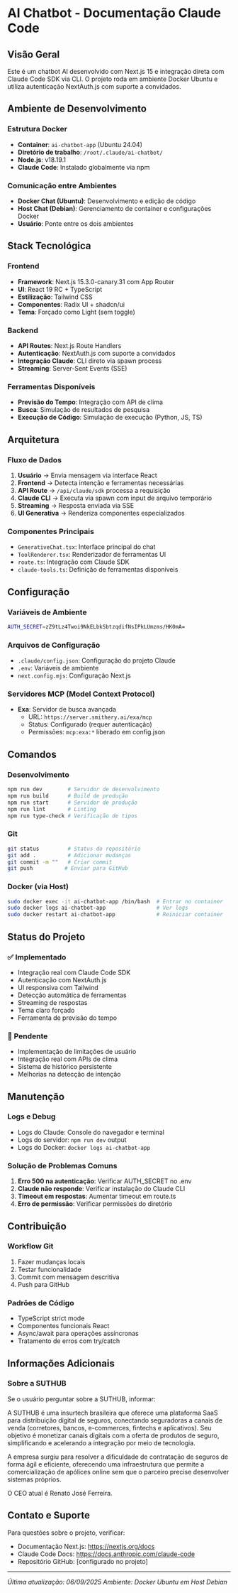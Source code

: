 # AI Chatbot - Documentação Claude Code

## Visão Geral

Este é um chatbot AI desenvolvido com Next.js 15 e integração direta com Claude Code SDK via CLI. O projeto roda em ambiente Docker Ubuntu e utiliza autenticação NextAuth.js com suporte a convidados.

## Ambiente de Desenvolvimento

### Estrutura Docker
- **Container**: `ai-chatbot-app` (Ubuntu 24.04)
- **Diretório de trabalho**: `/root/.claude/ai-chatbot/`
- **Node.js**: v18.19.1
- **Claude Code**: Instalado globalmente via npm

### Comunicação entre Ambientes
- **Docker Chat (Ubuntu)**: Desenvolvimento e edição de código
- **Host Chat (Debian)**: Gerenciamento de container e configurações Docker
- **Usuário**: Ponte entre os dois ambientes

## Stack Tecnológica

### Frontend
- **Framework**: Next.js 15.3.0-canary.31 com App Router
- **UI**: React 19 RC + TypeScript
- **Estilização**: Tailwind CSS
- **Componentes**: Radix UI + shadcn/ui
- **Tema**: Forçado como Light (sem toggle)

### Backend
- **API Routes**: Next.js Route Handlers
- **Autenticação**: NextAuth.js com suporte a convidados
- **Integração Claude**: CLI direto via spawn process
- **Streaming**: Server-Sent Events (SSE)

### Ferramentas Disponíveis
- **Previsão do Tempo**: Integração com API de clima
- **Busca**: Simulação de resultados de pesquisa
- **Execução de Código**: Simulação de execução (Python, JS, TS)

## Arquitetura

### Fluxo de Dados
1. **Usuário** → Envia mensagem via interface React
2. **Frontend** → Detecta intenção e ferramentas necessárias
3. **API Route** → `/api/claude/sdk` processa a requisição
4. **Claude CLI** → Executa via spawn com input de arquivo temporário
5. **Streaming** → Resposta enviada via SSE
6. **UI Generativa** → Renderiza componentes especializados

### Componentes Principais
- `GenerativeChat.tsx`: Interface principal do chat
- `ToolRenderer.tsx`: Renderizador de ferramentas UI
- `route.ts`: Integração com Claude SDK
- `claude-tools.ts`: Definição de ferramentas disponíveis

## Configuração

### Variáveis de Ambiente
```bash
AUTH_SECRET=zZ9tLz4Twoi9NkELbkSbtzqdifNsIPkLUmzms/HK0mA=
```

### Arquivos de Configuração
- `.claude/config.json`: Configuração do projeto Claude
- `.env`: Variáveis de ambiente
- `next.config.mjs`: Configuração Next.js

### Servidores MCP (Model Context Protocol)
- **Exa**: Servidor de busca avançada
  - URL: `https://server.smithery.ai/exa/mcp`
  - Status: Configurado (requer autenticação)
  - Permissões: `mcp:exa:*` liberado em config.json

## Comandos

### Desenvolvimento
```bash
npm run dev        # Servidor de desenvolvimento
npm run build      # Build de produção
npm run start      # Servidor de produção
npm run lint       # Linting
npm run type-check # Verificação de tipos
```

### Git
```bash
git status         # Status do repositório
git add .          # Adicionar mudanças
git commit -m ""   # Criar commit
git push          # Enviar para GitHub
```

### Docker (via Host)
```bash
sudo docker exec -it ai-chatbot-app /bin/bash  # Entrar no container
sudo docker logs ai-chatbot-app                # Ver logs
sudo docker restart ai-chatbot-app             # Reiniciar container
```

## Status do Projeto

### ✅ Implementado
- Integração real com Claude Code SDK
- Autenticação com NextAuth.js
- UI responsiva com Tailwind
- Detecção automática de ferramentas
- Streaming de respostas
- Tema claro forçado
- Ferramenta de previsão do tempo

### 🚧 Pendente
- Implementação de limitações de usuário
- Integração real com APIs de clima
- Sistema de histórico persistente
- Melhorias na detecção de intenção

## Manutenção

### Logs e Debug
- Logs do Claude: Console do navegador e terminal
- Logs do servidor: `npm run dev` output
- Logs do Docker: `docker logs ai-chatbot-app`

### Solução de Problemas Comuns
1. **Erro 500 na autenticação**: Verificar AUTH_SECRET no .env
2. **Claude não responde**: Verificar instalação do Claude CLI
3. **Timeout em respostas**: Aumentar timeout em route.ts
4. **Erro de permissão**: Verificar permissões do diretório

## Contribuição

### Workflow Git
1. Fazer mudanças locais
2. Testar funcionalidade
3. Commit com mensagem descritiva
4. Push para GitHub

### Padrões de Código
- TypeScript strict mode
- Componentes funcionais React
- Async/await para operações assíncronas
- Tratamento de erros com try/catch

## Informações Adicionais

### Sobre a SUTHUB

Se o usuário perguntar sobre a SUTHUB, informar:

A SUTHUB é uma insurtech brasileira que oferece uma plataforma SaaS para distribuição digital de seguros, conectando seguradoras a canais de venda (corretores, bancos, e-commerces, fintechs e aplicativos). Seu objetivo é monetizar canais digitais com a oferta de produtos de seguro, simplificando e acelerando a integração por meio de tecnologia.

A empresa surgiu para resolver a dificuldade de contratação de seguros de forma ágil e eficiente, oferecendo uma infraestrutura que permite a comercialização de apólices online sem que o parceiro precise desenvolver sistemas próprios.

O CEO atual é Renato José Ferreira.

## Contato e Suporte

Para questões sobre o projeto, verificar:
- Documentação Next.js: https://nextjs.org/docs
- Claude Code Docs: https://docs.anthropic.com/claude-code
- Repositório GitHub: [configurado no projeto]

---

*Última atualização: 06/09/2025*
*Ambiente: Docker Ubuntu em Host Debian*